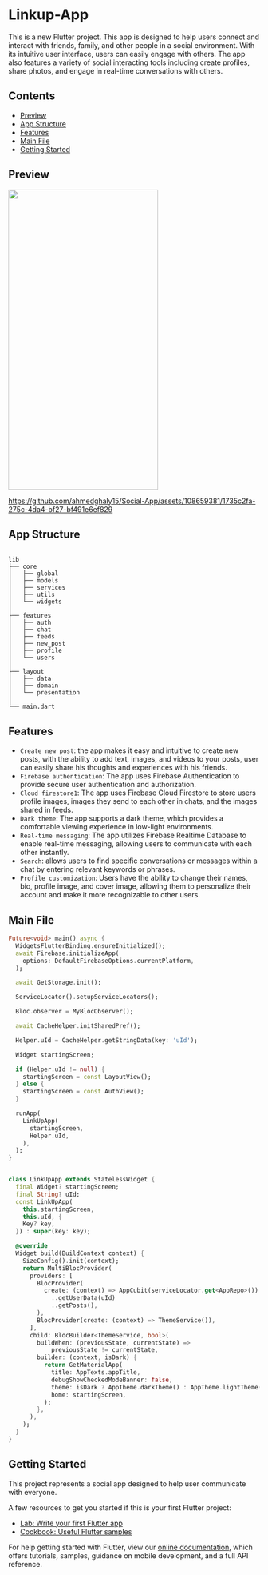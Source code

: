 # Linkup-App

This is a new Flutter project. This app is designed to help users connect and interact with friends, family, and other people in a social environment. With its intuitive user interface, users can easily engage with others. The app also features a variety of social interacting tools including create profiles, share photos, and engage in real-time conversations with others.

## Contents

- [Preview](#preview)
- [App Structure](#app-structure)
- [Features](#features)
- [Main File](#main-file)
- [Getting Started](#getting-started)

## Preview

<div style="display: flex" > 
  <img style="display: inline-block" src="https://github.com/ahmedghaly15/Social-App/assets/108659381/3cec1455-b2ec-4179-aaf5-4e6f69e1302f" width= "300" height = "600"/>
</div>

https://github.com/ahmedghaly15/Social-App/assets/108659381/1735c2fa-275c-4da4-bf27-bf491e6ef829

## App Structure

```

lib
├── core
│   ├── global
│   ├── models
│   ├── services
│   ├── utils
│   └── widgets
│
├── features
│   ├── auth
│   ├── chat
│   ├── feeds
│   ├── new_post
│   ├── profile
│   └── users
│
├── layout
│   ├── data
│   ├── domain
│   └── presentation
│
└── main.dart

```

## Features

- `Create new post`: the app makes it easy and intuitive to create new posts, with the ability to add text, images, and videos to your posts, user can easily share his thoughts and experiences with his friends.
- `Firebase authentication`: The app uses Firebase Authentication to provide secure user authentication and authorization.
- `Cloud firestore1`: The app uses Firebase Cloud Firestore to store users profile images, images they send to each other in chats, and the images shared in feeds.
- `Dark theme`: The app supports a dark theme, which provides a comfortable viewing experience in low-light environments.
- `Real-time messaging`: The app utilizes Firebase Realtime Database to enable real-time messaging, allowing users to communicate with each other instantly.
- `Search`: allows users to find specific conversations or messages within a chat by entering relevant keywords or phrases.
- `Profile customization`: Users have the ability to change their names, bio, profile image, and cover image, allowing them to personalize their account and make it more recognizable to other users.

## Main File

```dart
Future<void> main() async {
  WidgetsFlutterBinding.ensureInitialized();
  await Firebase.initializeApp(
    options: DefaultFirebaseOptions.currentPlatform,
  );

  await GetStorage.init();

  ServiceLocator().setupServiceLocators();

  Bloc.observer = MyBlocObserver();

  await CacheHelper.initSharedPref();

  Helper.uId = CacheHelper.getStringData(key: 'uId');

  Widget startingScreen;

  if (Helper.uId != null) {
    startingScreen = const LayoutView();
  } else {
    startingScreen = const AuthView();
  }

  runApp(
    LinkUpApp(
      startingScreen,
      Helper.uId,
    ),
  );
}


class LinkUpApp extends StatelessWidget {
  final Widget? startingScreen;
  final String? uId;
  const LinkUpApp(
    this.startingScreen,
    this.uId, {
    Key? key,
  }) : super(key: key);

  @override
  Widget build(BuildContext context) {
    SizeConfig().init(context);
    return MultiBlocProvider(
      providers: [
        BlocProvider(
          create: (context) => AppCubit(serviceLocator.get<AppRepo>())
            ..getUserData(uId)
            ..getPosts(),
        ),
        BlocProvider(create: (context) => ThemeService()),
      ],
      child: BlocBuilder<ThemeService, bool>(
        buildWhen: (previousState, currentState) =>
            previousState != currentState,
        builder: (context, isDark) {
          return GetMaterialApp(
            title: AppTexts.appTitle,
            debugShowCheckedModeBanner: false,
            theme: isDark ? AppTheme.darkTheme() : AppTheme.lightTheme(),
            home: startingScreen,
          );
        },
      ),
    );
  }
}

```

## Getting Started

This project represents a social app designed to help user communicate with everyone.

A few resources to get you started if this is your first Flutter project:

- [Lab: Write your first Flutter app](https://flutter.dev/docs/get-started/codelab)
- [Cookbook: Useful Flutter samples](https://flutter.dev/docs/cookbook)

For help getting started with Flutter, view our
[online documentation](https://flutter.dev/docs), which offers tutorials,
samples, guidance on mobile development, and a full API reference.

